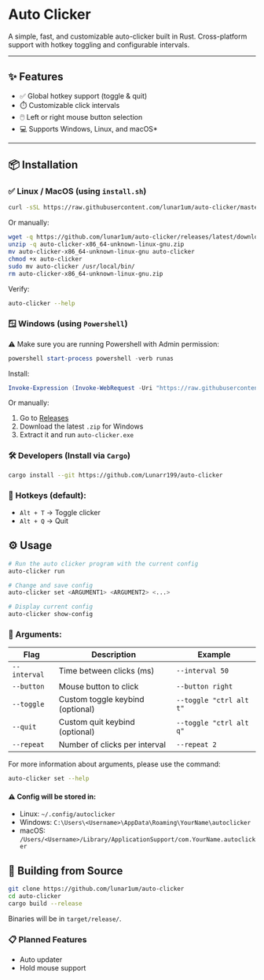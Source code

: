 # Auto Clicker

A simple, fast, and customizable auto-clicker built in Rust. Cross-platform support with hotkey toggling and configurable intervals.

---

## ✨ Features

- ✅ Global hotkey support (toggle & quit)
- ⏱️ Customizable click intervals
- 🖱️ Left or right mouse button selection
- 💻 Supports Windows, Linux, and macOS*

---

## 📦 Installation

### ✅ Linux / MacOS (using `install.sh`)

```bash
curl -sSL https://raw.githubusercontent.com/lunar1um/auto-clicker/master/install/install.sh | bash
```

Or manually:

```bash
wget -q https://github.com/lunar1um/auto-clicker/releases/latest/download/auto-clicker-x86_64-unknown-linux-gnu.zip
unzip -q auto-clicker-x86_64-unknown-linux-gnu.zip
mv auto-clicker-x86_64-unknown-linux-gnu auto-clicker
chmod +x auto-clicker
sudo mv auto-clicker /usr/local/bin/
rm auto-clicker-x86_64-unknown-linux-gnu.zip
```

Verify:
```bash
auto-clicker --help
```

### 🪟 Windows (using `Powershell`)

⚠️ Make sure you are running Powershell with Admin permission:

```powershell
powershell start-process powershell -verb runas
```

Install:

```powershell
Invoke-Expression (Invoke-WebRequest -Uri "https://raw.githubusercontent.com/lunar1um/auto-clicker/master/install/install.ps1").Content
```

Or manually:

1. Go to [Releases](https://github.com/Lunarr199/auto-clicker/releases)
2. Download the latest `.zip` for Windows
3. Extract it and run `auto-clicker.exe`

### 🛠 Developers (Install via `Cargo`)

```bash
cargo install --git https://github.com/Lunarr199/auto-clicker
```

### 🔑 Hotkeys (default):
* `Alt + T` → Toggle clicker
* `Alt + Q` → Quit

## ⚙️ Usage

```bash
# Run the auto clicker program with the current config
auto-clicker run

# Change and save config
auto-clicker set <ARGUMENT1> <ARGUMENT2> <...>

# Display current config
auto-clicker show-config
```

### 🔧 Arguments:

| Flag               | Description                         | Example                 |
|--------------------|-------------------------------------|-------------------------|
| `--interval`       | Time between clicks (ms)            | `--interval 50`         |
| `--button`         | Mouse button to click               | `--button right`        |
| `--toggle`         | Custom toggle keybind (optional)    | `--toggle "ctrl alt t"` |
| `--quit`         | Custom quit keybind (optional)    | `--toggle "ctrl alt q"` |
| `--repeat`| Number of clicks per interval       | `--repeat 2`   |

For more information about arguments, please use the command:

```bash
auto-clicker set --help
```

#### ⚠️ Config will be stored in: 
* Linux: `~/.config/autoclicker`
* Windows: `C:\Users\<Username>\AppData\Roaming\YourName\autoclicker`
* macOS: `/Users/<Username>/Library/ApplicationSupport/com.YourName.autoclicker`

## 🧱 Building from Source

```bash
git clone https://github.com/lunar1um/auto-clicker
cd auto-clicker
cargo build --release
```

Binaries will be in `target/release/`.

### 📋 Planned Features
* Auto updater
* Hold mouse support
